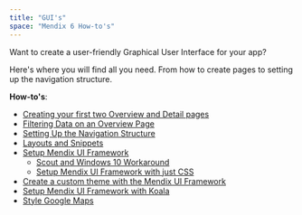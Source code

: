 ```yaml
---
title: "GUI's"
space: "Mendix 6 How-to's"
---
```

Want to create a user-friendly Graphical User Interface for your app?

Here's where you will find all you need. From how to create pages to setting up the navigation structure.

**How-to's**:

*   [Creating your first two Overview and Detail pages](Create+Your+First+Two+Overview+and+Detail+Pages)
*   [Filtering Data on an Overview Page](Filtering+Data+on+an+Overview+Page)
*   [Setting Up the Navigation Structure](Setting+Up+the+Navigation+Structure)
*   [Layouts and Snippets](Layouts+and+Snippets)
*   [Setup Mendix UI Framework](Setup+Mendix+UI+Framework)
    *   [Scout and Windows 10 Workaround](Scout+and+Windows+10+Workaround)
    *   [Setup Mendix UI Framework with just CSS](Setup+Mendix+UI+Framework+with+just+CSS)
*   [Create a custom theme with the Mendix UI Framework](Create+a+custom+theme+with+the+Mendix+UI+Framework)
*   [Setup Mendix UI Framework with Koala](Setup+Mendix+UI+Framework+with+Koala)
*   [Style Google Maps](Style+Google+Maps)
